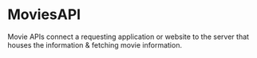 # MoviesAPI
Movie APIs connect a requesting application or website to the server that houses the information &amp; fetching movie information.

